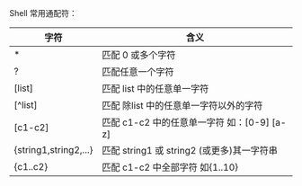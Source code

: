Shell 常用通配符：

|字符|	含义|
|  ----  | ----  |
|*|	匹配 0 或多个字符|
|?|	匹配任意一个字符|
|[list]|	匹配 list 中的任意单一字符|
|[^list]|	匹配 除list 中的任意单一字符以外的字符|
|[c1-c2]|	匹配 c1-c2 中的任意单一字符 如：[0-9] [a-z]|
|{string1,string2,...}|	匹配 string1 或 string2 (或更多)其一字符串|
|{c1..c2}|	匹配 c1-c2 中全部字符 如{1..10}|